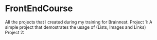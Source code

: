 # FrontEndCourse
All the projects that I created during my training for Brainnest.
  Project 1:
    A simple project that demostrates the usage of (Lists, Images and Links)
  Project 2:

 
